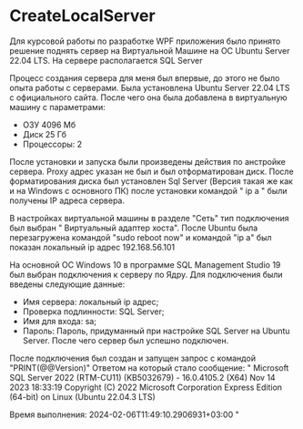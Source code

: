# CreateLocalServer
Для курсовой работы по разработке WPF приложения было принято решение поднять сервер на Виртуальной Машине на ОС Ubuntu Server 22.04 LTS. На сервере располагается SQL Server

Процесс создания сервера для меня был впервые, до этого не было опыта работы с серверами.
Была установлена Ubuntu Server 22.04 LTS с официального сайта. После чего она была добавлена в виртуальную машину с параметрами:
- ОЗУ 4096 Мб
- Диск 25 Гб
- Процессоры: 2

После установки и запуска были произведены действия по анстройке сервера. Proxy адрес указан не был и был отформатирован диск.
После форматирования диска был установлен Sql Server (Версия такая же как и на Windows с основного ПК)
после установки командой " ip a " были получены IP адреса сервера.

В настройках виртуальной машины в разделе "Сеть" тип подключения был выбран " Виртуальный адаптер хоста".
После Ubuntu была перезагружена командой "sudo reboot now" и командой "ip a" был показан локальный ip адрес 192.168.56.101

На основной ОС Windows 10 в программе SQL Management Studio 19 был выбран подключения к серверу по Ядру.
Для подключения были введены следующие данные:
- Имя сервера: локальный ip адрес;
- Проверка подлинности: SQL Server;
- Имя для входа: sa;
- Пароль: Пароль, придуманный при настройке SQL Server на Ubuntu Server.
После чего сервер был успешно подключен.

После подключения был создан и запущен запрос с командой "PRINT(@@Version)"
Ответом на который стало сообщение: 
"
Microsoft SQL Server 2022 (RTM-CU11) (KB5032679) - 16.0.4105.2 (X64) 
	Nov 14 2023 18:33:19 
	Copyright (C) 2022 Microsoft Corporation
	Express Edition (64-bit) on Linux (Ubuntu 22.04.3 LTS) <X64>

Время выполнения: 2024-02-06T11:49:10.2906931+03:00
"
